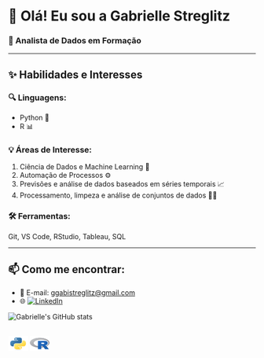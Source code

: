 # 👋 Olá! Eu sou a **Gabrielle Streglitz**
### 🎯 Analista de Dados em Formação

---

## ✨ Habilidades e Interesses
### 🔍 Linguagens:
- Python 🐍  
- R 📊  

### 💡 Áreas de Interesse:
1. Ciência de Dados e Machine Learning 🤖  
2. Automação de Processos ⚙️  
3. Previsões e análise de dados baseados em séries temporais 📈  
4. Processamento, limpeza e análise de conjuntos de dados 🧹📂  

### 🛠️ Ferramentas:
Git, VS Code, RStudio, Tableau, SQL  

---
## 📫 Como me encontrar:  
- 📧 E-mail: [ggabistreglitz@gmail.com](mailto:ggabistreglitz@gmail.com)  
- 🌐 [![LinkedIn](https://img.shields.io/badge/LinkedIn-000?style=for-the-badge&logo=linkedin&logoColor=0E76A8)](https://www.linkedin.com/in/gabistreglitz/)


![Gabrielle's GitHub stats](https://github-readme-stats.vercel.app/api?username=gabistreglitz&show_icons=true&theme=dracula)

<div style="display: inline_block"><br>
  <img align="center" alt="Rafa-Python" height="30" width="40" src="https://raw.githubusercontent.com/devicons/devicon/master/icons/python/python-original.svg">
  <img align="center" alt="Rafa-R" height="30" width="40" src="https://github.com/devicons/devicon/blob/master/icons/r/r-original.svg">
</div>
